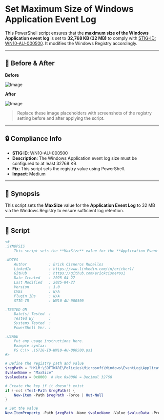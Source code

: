 # Set Maximum Size of Windows Application Event Log

This PowerShell script ensures that the **maximum size of the Windows Application event log** is set to **32,768 KB (32 MB)** to comply with [STIG-ID: WN10-AU-000500](https://public.cyber.mil/stigs/). It modifies the Windows Registry accordingly.

---

## 📸 Before & After

**Before**

![Image](https://github.com/user-attachments/assets/4f858b8c-0f0b-40bd-90ce-50d39d2bff91)

**After**

![Image](https://github.com/user-attachments/assets/4ff8db4b-4752-4b13-9512-920123899e6f)

> Replace these image placeholders with screenshots of the registry setting before and after applying the script.

---

## 🔒 Compliance Info

- **STIG ID**: WN10-AU-000500  
- **Description**: The Windows Application event log size must be configured to at least 32768 KB.  
- **Fix**: This script sets the registry value using PowerShell.  
- **Impact**: Medium

---

## 🧠 Synopsis

This script sets the **MaxSize** value for the **Application Event Log** to 32 MB via the Windows Registry to ensure sufficient log retention.

---

## 📜 Script

```powershell
<#
.SYNOPSIS
    This script sets the **MaxSize** value for the **Application Event Log** to 32 MB via the Windows Registry to ensure sufficient log retention.

.NOTES
    Author          : Erick Cisneros Ruballos
    LinkedIn        : https://www.linkedin.com/in/erickcr1/
    GitHub          : https://github.com/erickcisneros1
    Date Created    : 2025-04-27
    Last Modified   : 2025-04-27
    Version         : 1.0
    CVEs            : N/A
    Plugin IDs      : N/A
    STIG-ID         : WN10-AU-000500

.TESTED ON
    Date(s) Tested  : 
    Tested By       : 
    Systems Tested  : 
    PowerShell Ver. : 

.USAGE
    Put any usage instructions here.
    Example syntax:
    PS C:\> .\STIG-ID-WN10-AU-000500.ps1 
#>

# Define the registry path and value
$regPath = "HKLM:\SOFTWARE\Policies\Microsoft\Windows\EventLog\Application"
$valueName = "MaxSize"
$valueData = 0x8000  # Hex 0x8000 = Decimal 32768

# Create the key if it doesn't exist
if (-not (Test-Path $regPath)) {
    New-Item -Path $regPath -Force | Out-Null
}

# Set the value
New-ItemProperty -Path $regPath -Name $valueName -Value $valueData -PropertyType DWord -Force
